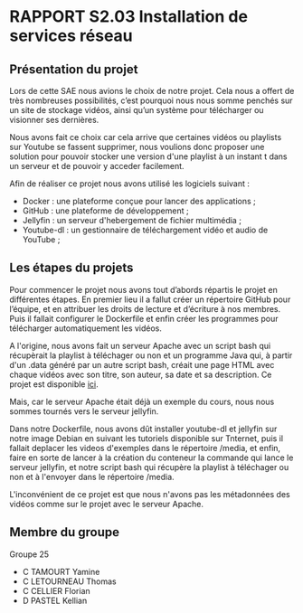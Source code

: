 # RAPPORT S2.03 Installation de services réseau

## Présentation du projet

Lors de cette SAE nous avions le choix de notre projet. Cela nous a offert de très nombreuses possibilités, c’est pourquoi nous nous somme penchés sur un site de stockage vidéos, ainsi qu’un système pour télécharger ou visionner ses dernières. 

Nous avons fait ce choix car cela arrive que certaines vidéos ou playlists sur Youtube se fassent supprimer, nous voulions donc proposer une solution pour pouvoir stocker une version d'une playlist à un instant t dans un serveur et de pouvoir y acceder facilement.

Afin de réaliser ce projet nous avons utilisé les logiciels suivant : 

- Docker : une plateforme conçue pour lancer des applications ;
- GitHub : une plateforme de développement ;
- Jellyfin : un serveur d'hebergement de fichier multimédia ;
- Youtube-dl : un gestionnaire de téléchargement vidéo et audio de YouTube ;

## Les étapes du projets

Pour commencer le projet nous avons tout d’abords répartis le projet en différentes étapes. En premier lieu il a fallut créer un répertoire GitHub pour l’équipe, et en attribuer les droits de lecture et d’écriture à nos membres. Puis il fallait configurer le Dockerfile et enfin créer les programmes pour télécharger automatiquement les vidéos.

A l'origine, nous avons fait un serveur Apache avec un script bash qui récupèrait la playlist à téléchager ou non et un programme Java qui, à partir d'un .data généré par un autre script bash, créait une page HTML avec chaque vidéos avec son titre, son auteur, sa date et sa description. Ce projet est disponible [ici](https://github.com/YamineTamourt/Gproject).

Mais, car le serveur Apache était déjà un exemple du cours, nous nous sommes tournés vers le serveur jellyfin.

Dans notre Dockerfile, nous avons dût installer youtube-dl et jellyfin sur notre image Debian en suivant les tutoriels disponible sur Tnternet, puis il fallait deplacer les videos d'exemples dans le répertoire /media, et enfin, faire en sorte de lancer à la création du conteneur la commande qui lance le serveur jellyfin, et notre script bash qui récupère la playlist à téléchager ou non et à l'envoyer dans le répertoire /media.

L'inconvénient de ce projet est que nous n'avons pas les métadonnées des vidéos comme sur le projet avec le serveur Apache.

## Membre du groupe 

Groupe 25

- C TAMOURT Yamine
- C LETOURNEAU Thomas
- C CELLIER Florian
- D PASTEL Kellian
